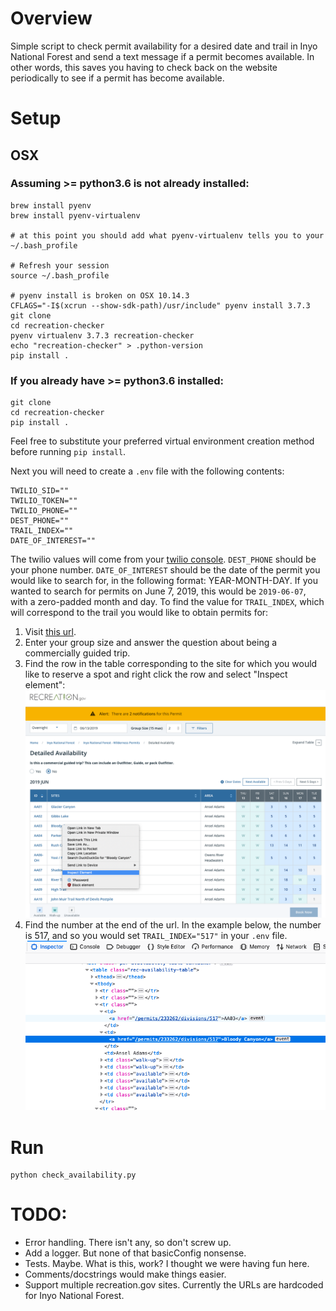 # Overview
Simple script to check permit availability for a desired date and trail in Inyo National Forest and send a text message if a permit becomes available. In other words, this saves you having to check back on the website periodically to see if a permit has become available.

# Setup
## OSX
### Assuming >= python3.6 is not already installed:
```
brew install pyenv
brew install pyenv-virtualenv

# at this point you should add what pyenv-virtualenv tells you to your ~/.bash_profile

# Refresh your session
source ~/.bash_profile

# pyenv install is broken on OSX 10.14.3
CFLAGS="-I$(xcrun --show-sdk-path)/usr/include" pyenv install 3.7.3
git clone
cd recreation-checker
pyenv virtualenv 3.7.3 recreation-checker
echo "recreation-checker" > .python-version
pip install .
```

### If you already have >= python3.6 installed:
```
git clone
cd recreation-checker
pip install .
```
Feel free to substitute your preferred virtual environment creation method before running `pip install`.


Next you will need to create a `.env` file with the following contents:
```
TWILIO_SID=""
TWILIO_TOKEN=""
TWILIO_PHONE=""
DEST_PHONE=""
TRAIL_INDEX=""
DATE_OF_INTEREST=""
```
The twilio values will come from your [twilio console](https://www.twilio.com/console). `DEST_PHONE` should be your phone number. `DATE_OF_INTEREST` should be the date of the permit you would like to search for, in the following format: YEAR-MONTH-DAY. If you wanted to search for permits on June 7, 2019, this would be `2019-06-07`, with a zero-padded month and day. To find the value for `TRAIL_INDEX`, which will correspond to the trail you would like to obtain permits for: 

1. Visit [this url](https://www.recreation.gov/permits/233262/registration/detailed-availability?type=overnight-permit&date=6/13/2019).
2. Enter your group size and answer the question about being a commercially guided trip.
3. Find the row in the table corresponding to the site for which you would like to reserve a spot and right click the row and select "Inspect element":
![Inspect element on the row](instructions1.png)
4. Find the number at the end of the url. In the example below, the number is 517, and so you would set `TRAIL_INDEX="517"` in your `.env` file.
![Find number at the end of the link](instructions2.png)

# Run
```
python check_availability.py
```

# TODO:
* Error handling. There isn't any, so don't screw up.
* Add a logger. But none of that basicConfig nonsense.
* Tests. Maybe. What is this, work? I thought we were having fun here.
* Comments/docstrings would make things easier.
* Support multiple recreation.gov sites. Currently the URLs are hardcoded for Inyo National Forest.